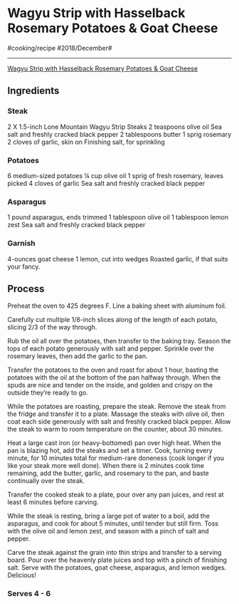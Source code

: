 # Wagyu Strip with Hasselback Rosemary Potatoes & Goat Cheese
#cooking/recipe #2018/December#
- - - -
[Wagyu Strip with Hasselback Rosemary Potatoes & Goat Cheese](https://dennistheprescott.com/2017/10/23/wagyu-striploin-with-hasselback-rosemary-sweet-potatoes-goat-cheese/)

## Ingredients
### Steak
2 X 1.5-inch Lone Mountain Wagyu Strip Steaks
2 teaspoons olive oil
Sea salt and freshly cracked black pepper
2 tablespoons butter
1 sprig rosemary
2 cloves of garlic, skin on
Finishing salt, for sprinkling

### Potatoes
6 medium-sized potatoes
¼ cup olive oil
1 sprig of fresh rosemary, leaves picked
4 cloves of garlic
Sea salt and freshly cracked black pepper

### Asparagus
1 pound asparagus, ends trimmed
1 tablespoon olive oil
1 tablespoon lemon zest
Sea salt and freshly cracked black pepper

### Garnish
4-ounces goat cheese
1 lemon, cut into wedges
Roasted garlic, if that suits your fancy.

## Process
Preheat the oven to 425 degrees F. Line a baking sheet with aluminum foil.

Carefully cut multiple 1/8-inch slices along of the length of each potato, slicing 2/3 of the way through.

Rub the oil all over the potatoes, then transfer to the baking tray. Season the tops of each potato generously with salt and pepper. Sprinkle over the rosemary leaves, then add the garlic to the pan.

Transfer the potatoes to the oven and roast for about 1 hour, basting the potatoes with the oil at the bottom of the pan halfway through. When the spuds are nice and tender on the inside, and golden and crispy on the outside they’re ready to go.

While the potatoes are roasting, prepare the steak. Remove the steak from the fridge and transfer it to a plate. Massage the steaks with olive oil, then coat each side generously with salt and freshly cracked black pepper. Allow the steak to warm to room temperature on the counter, about 30 minutes.

Heat a large cast iron (or heavy-bottomed) pan over high heat. When the pan is blazing hot, add the steaks and set a timer. Cook, turning every minute, for 10 minutes total for medium-rare doneness (cook longer if you like your steak more well done). When there is 2 minutes cook time remaining, add the butter, garlic, and rosemary to the pan, and baste continually over the steak.

Transfer the cooked steak to a plate, pour over any pan juices, and rest at least 6 minutes before carving.

While the steak is resting, bring a large pot of water to a boil, add the asparagus, and cook for about 5 minutes, until tender but still firm. Toss with the olive oil and lemon zest, and season with a pinch of salt and pepper.

Carve the steak against the grain into thin strips and transfer to a serving board. Pour over the heavenly plate juices and top with a pinch of finishing salt. Serve with the potatoes, goat cheese, asparagus, and lemon wedges. Delicious!

### Serves 4 - 6